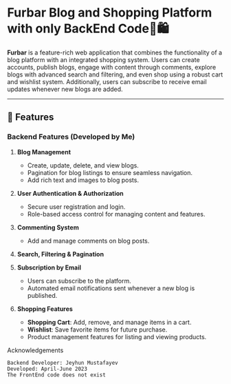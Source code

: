 # Furbar Blog and Shopping Platform with only BackEnd Code📝🛍️

**Furbar** is a feature-rich web application that combines the functionality of a blog platform with an integrated shopping system. Users can create accounts, publish blogs, engage with content through comments, explore blogs with advanced search and filtering, and even shop using a robust cart and wishlist system. Additionally, users can subscribe to receive email updates whenever new blogs are added.

---

## 🚀 Features

### **Backend Features (Developed by Me)**

1. **Blog Management**
   - Create, update, delete, and view blogs.
   - Pagination for blog listings to ensure seamless navigation.
   - Add rich text and images to blog posts.

2. **User Authentication & Authorization**
   - Secure user registration and login.
   - Role-based access control for managing content and features.

3. **Commenting System**
   - Add and manage comments on blog posts.

4. **Search, Filtering & Pagination**

5. **Subscription by Email**
   - Users can subscribe to the platform.
   - Automated email notifications sent whenever a new blog is published.

6. **Shopping Features**
   - **Shopping Cart**: Add, remove, and manage items in a cart.
   - **Wishlist**: Save favorite items for future purchase.
   - Product management features for listing and viewing products.
  
Acknowledgements

    Backend Developer: Jeyhun Mustafayev
    Developed: April-June 2023
    The FrontEnd code does not exist
    
